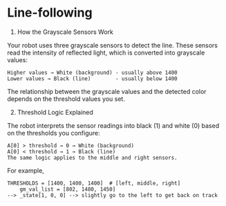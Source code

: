 # Line-following
1. How the Grayscale Sensors Work

Your robot uses three grayscale sensors to detect the line. These sensors read the intensity of reflected light, which is converted into grayscale values:
	
 	Higher values → White (background) - usually above 1400
	Lower values → Black (line)        - usually below 1400 

The relationship between the grayscale values and the detected color depends on the threshold values you set.

2. Threshold Logic Explained

The robot interprets the sensor readings into black (1) and white (0) based on the thresholds you configure:
	
 	A[0] > threshold → 0 → White (background)
	A[0] < threshold → 1 → Black (line)
	The same logic applies to the middle and right sensors.

 For example, 
 	
  	THRESHOLDS = [1400, 1400, 1400]  # [left, middle, right]
        gm_val_list = [802, 1480, 1450]
	--> _state[1, 0, 0] --> slightly go to the left to get back on track
